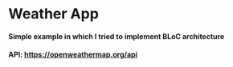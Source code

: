 # Weather App

#### Simple example in which I tried to implement BLoC architecture

#### API: https://openweathermap.org/api
